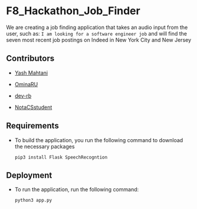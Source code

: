 # F8_Hackathon_Job_Finder

We are creating a job finding application that takes an audio input from the user, such as:
    ```
    I am looking for a software engineer job
    ```
and will find the seven most recent job postings on Indeed in New York City and New Jersey

## Contributors

- [Yash Mahtani](https://github.com/gasperjw1)

- [OminaRU](htts://github.com/OminaRU)

- [dev-rb](htts://github.com/dev-rb)

- [NotaCSstudent](htts://github.com/NotaCSstudent)

## Requirements

- To build the application, you run the following command to download the necessary packages 
    ```
    pip3 install Flask SpeechRecogntion
    ```
    
## Deployment

- To run the application, run the following command:
    ```
    python3 app.py
    ```
